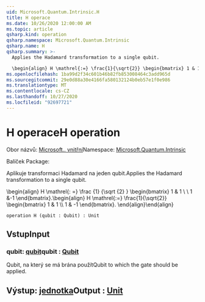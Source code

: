 ```yaml
---
uid: Microsoft.Quantum.Intrinsic.H
title: H operace
ms.date: 10/26/2020 12:00:00 AM
ms.topic: article
qsharp.kind: operation
qsharp.namespace: Microsoft.Quantum.Intrinsic
qsharp.name: H
qsharp.summary: >-
  Applies the Hadamard transformation to a single qubit.

  \begin{align} H \mathrel{:=} \frac{1}{\sqrt{2}} \begin{bmatrix} 1 & 1 \\\\ 1 & -1 \end{bmatrix}. \end{align}
ms.openlocfilehash: 1ba99d2f34c601b46b82fb853008464c3add965d
ms.sourcegitcommit: 29e0d88a30e4166fa580132124b0eb57e1f0e986
ms.translationtype: MT
ms.contentlocale: cs-CZ
ms.lasthandoff: 10/27/2020
ms.locfileid: "92697721"
---
```

# <a name="h-operation"></a><span data-ttu-id="40b28-102">H operace</span><span class="sxs-lookup"><span data-stu-id="40b28-102">H operation</span></span>

<span data-ttu-id="40b28-103">Obor názvů: [Microsoft.. vnitřní](xref:Microsoft.Quantum.Intrinsic)</span><span class="sxs-lookup"><span data-stu-id="40b28-103">Namespace: [Microsoft.Quantum.Intrinsic](xref:Microsoft.Quantum.Intrinsic)</span></span>

<span data-ttu-id="40b28-104">Balíček [](https://nuget.org/packages/)</span><span class="sxs-lookup"><span data-stu-id="40b28-104">Package: [](https://nuget.org/packages/)</span></span>


<span data-ttu-id="40b28-105">Aplikuje transformaci Hadamard na jeden qubit.</span><span class="sxs-lookup"><span data-stu-id="40b28-105">Applies the Hadamard transformation to a single qubit.</span></span>

<span data-ttu-id="40b28-106">\begin{align} H \mathrel{: =} \frac {1} {\sqrt {2} } \begin{bmatrix} 1 & 1 \\ \\ 1 &-1 \end{bmatrix}.</span><span class="sxs-lookup"><span data-stu-id="40b28-106">\begin{align} H \mathrel{:=} \frac{1}{\sqrt{2}} \begin{bmatrix} 1 & 1 \\\\ 1 & -1 \end{bmatrix}.</span></span>
<span data-ttu-id="40b28-107">\end{align}</span><span class="sxs-lookup"><span data-stu-id="40b28-107">\end{align}</span></span>

```qsharp
operation H (qubit : Qubit) : Unit
```


## <a name="input"></a><span data-ttu-id="40b28-108">Vstup</span><span class="sxs-lookup"><span data-stu-id="40b28-108">Input</span></span>

### <a name="qubit--qubit"></a><span data-ttu-id="40b28-109">qubit: [qubit](xref:microsoft.quantum.lang-ref.qubit)</span><span class="sxs-lookup"><span data-stu-id="40b28-109">qubit : [Qubit](xref:microsoft.quantum.lang-ref.qubit)</span></span>

<span data-ttu-id="40b28-110">Qubit, na který se má brána použít</span><span class="sxs-lookup"><span data-stu-id="40b28-110">Qubit to which the gate should be applied.</span></span>



## <a name="output--unit"></a><span data-ttu-id="40b28-111">Výstup: [jednotka](xref:microsoft.quantum.lang-ref.unit)</span><span class="sxs-lookup"><span data-stu-id="40b28-111">Output : [Unit](xref:microsoft.quantum.lang-ref.unit)</span></span>

